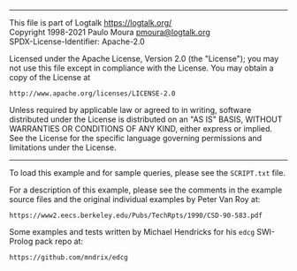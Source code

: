 ________________________________________________________________________

This file is part of Logtalk <https://logtalk.org/>  
Copyright 1998-2021 Paulo Moura <pmoura@logtalk.org>  
SPDX-License-Identifier: Apache-2.0

Licensed under the Apache License, Version 2.0 (the "License");
you may not use this file except in compliance with the License.
You may obtain a copy of the License at

    http://www.apache.org/licenses/LICENSE-2.0

Unless required by applicable law or agreed to in writing, software
distributed under the License is distributed on an "AS IS" BASIS,
WITHOUT WARRANTIES OR CONDITIONS OF ANY KIND, either express or implied.
See the License for the specific language governing permissions and
limitations under the License.
________________________________________________________________________


To load this example and for sample queries, please see the `SCRIPT.txt`
file.

For a description of this example, please see the comments in the example
source files and the original individual examples by Peter Van Roy at:

	https://www2.eecs.berkeley.edu/Pubs/TechRpts/1990/CSD-90-583.pdf

Some examples and tests written by Michael Hendricks for his `edcg`
SWI-Prolog pack repo at:

	https://github.com/mndrix/edcg
